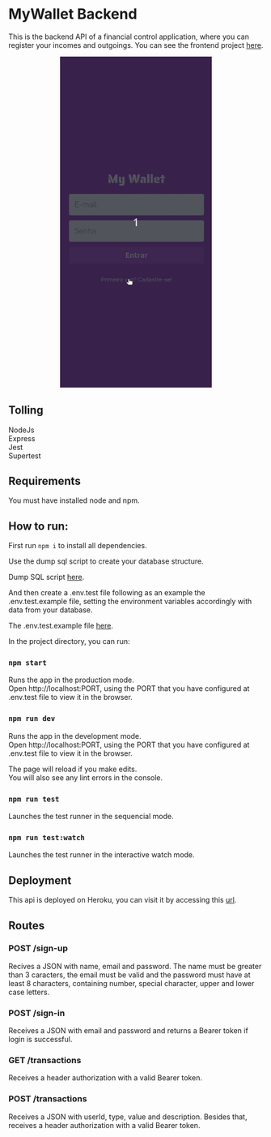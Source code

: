 # MyWallet Backend

This is the backend API of a financial control application, where you can register your incomes and outgoings. You can see the frontend project [here](https://github.com/yasmimc/mywallet-frontend).

<p align="center" >
<img src="public/my-wallet.gif" width="300" />
</p>


## Tolling

NodeJs</br>
Express</br>
Jest</br>
Supertest</br>

## Requirements

You must have installed node and npm.

## How to run:

First run `npm i` to install all dependencies.

Use the dump sql script to create your database structure.

Dump SQL script [here](https://github.com/yasmimc/mywallet-backend/blob/7f3892a21ded8ae38407682c31f5b48ca9f93e99/dump.sql).

And then create a .env.test file following as an example the .env.test.example file, setting the environment variables accordingly with data from your database.

The .env.test.example file [here](https://github.com/yasmimc/mywallet-backend/blob/7f3892a21ded8ae38407682c31f5b48ca9f93e99/.env.test.example).


In the project directory, you can run:

### `npm start`

Runs the app in the production mode.\
Open http://localhost:PORT, using the PORT that you have configured at .env.test file to view it in the browser.

### `npm run dev`

Runs the app in the development mode.\
Open http://localhost:PORT, using the PORT that you have configured at .env.test file to view it in the browser.

The page will reload if you make edits.\
You will also see any lint errors in the console.

### `npm run test`

Launches the test runner in the sequencial mode.

### `npm run test:watch`

Launches the test runner in the interactive watch mode.

## Deployment

This api is deployed on Heroku, you can visit it by accessing this [url](https://mywallet-project.herokuapp.com/).

## Routes

### POST /sign-up
Recives a JSON with name, email and password. The name must be greater than 3 caracters, the email must be valid and the password must have at least 8 characters, containing number, special character, upper and lower case letters.

### POST /sign-in
Receives a JSON with email and password and returns a Bearer token if login is successful.

### GET /transactions
Receives a header authorization with a valid Bearer token.

### POST /transactions
Receives a JSON with userId, type, value and description. Besides that, receives a header authorization with a valid Bearer token.